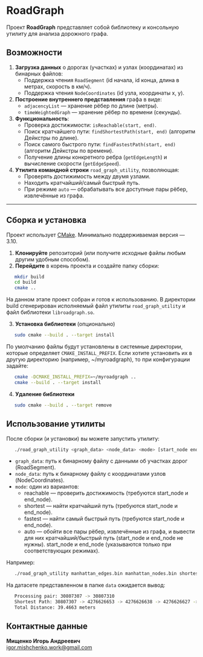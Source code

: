 # RoadGraph

Проект **RoadGraph** представляет собой библиотеку и консольную утилиту для анализа дорожного графа.  

## Возможности

1. **Загрузка данных** о дорогах (участках) и узлах (координатах) из бинарных файлов:
   - Поддержка чтения `RoadSegment` (id начала, id конца, длина в метрах, скорость в км/ч).
   - Поддержка чтения `NodeCoordinates` (id узла, координаты x, y).
2. **Построение внутреннего представления** графа в виде:
   - `adjacencyList` — хранение рёбер по длине (метры).
   - `timeWeightedGraph` — хранение рёбер по времени (секунды).
3. **Функциональность**:
   - Проверка достижимости: `isReachable(start, end)`.
   - Поиск кратчайшего пути: `findShortestPath(start, end)` (алгоритм Дейкстры по длине).
   - Поиск самого быстрого пути: `findFastestPath(start, end)` (алгоритм Дейкстры по времени).
   - Получение длины конкретного ребра (`getEdgeLength`) и вычисление скорости (`getEdgeSpeed`).
4. **Утилита командной строки** `road_graph_utility`, позволяющая:
   - Проверять достижимость между двумя узлами.
   - Находить кратчайший/самый быстрый путь.
   - При режиме `auto` — обрабатывать все доступные пары рёбер, извлечённые из графа.

---

## Сборка и установка

Проект использует [CMake](https://cmake.org/). Минимально поддерживаемая версия — 3.10.

1. **Клонируйте** репозиторий (или получите исходные файлы любым другим удобным способом).
2. **Перейдите** в корень проекта и создайте папку сборки:
```bash
   mkdir build
   cd build
   cmake ..
```
   На данном этапе проект собран и готов к использованию.
   В директории build сгенерирован исполняемый файл утилиты `road_graph_utility` и файл библиотеки `libroadgraph.so`.

3. **Установка библиотеки** (опционально)
```bash
   sudo cmake --build . --target install
```
   По умолчанию файлы будут установлены в системные директории, которые определяет `CMAKE_INSTALL_PREFIX`.
   Если хотите установить их в другую директорию (например, ~/myroadgraph), то при конфигурации задайте:
```bash
   cmake -DCMAKE_INSTALL_PREFIX=~/myroadgraph ..
   cmake --build . --target install
```
4. **Удаление библиотеки**
```bash 
   sudo cmake --build . --target remove
```
## Использование утилиты
После сборки (и установки) вы можете запустить утилиту: 
```bash
   ./road_graph_utility <graph_data> <node_data> <mode> [start_node end_node] 
```
-  `graph_data`: путь к бинарному файлу с данными об участках дорог (RoadSegment).
-  `node_data`: путь к бинарному файлу с координатами узлов (NodeCoordinates).
-  `mode`: один из вариантов:
    -  reachable — проверить достижимость (требуются start_node и end_node).
    -  shortest — найти кратчайший путь (требуются start_node и end_node).
    -  fastest — найти самый быстрый путь (требуются start_node и end_node).
    -  auto — обойти все пары рёбер, извлечённые из графа, и вывести для них кратчайший/быстрый путь (start_node и end_node не нужны).
   start_node и end_node (указываются только при соответствующих режимах).

Например: 
```bash
   ./road_graph_utility manhattan_edges.bin manhattan_nodes.bin shortest 30807307 30807310 
```

На датасете представленном в папке `data` ожидается вывод:
```bash 
   Processing pair: 30807307 -> 30807310
   Shortest Path: 30807307 -> 4276626653 -> 4276626638 -> 4276626627 -> 4276626608 -> 4276626593 -> 30807309 -> 30807310
   Total Distance: 39.4663 meters 
```

## Контактные данные

**Мищенко Игорь Андреевич**  
[igor.mishchenko.work@gmail.com](mailto:igor.mishchenko.work@gmail.com)
